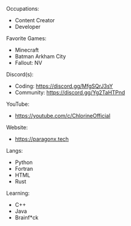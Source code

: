 Occupations: 
* Content Creator
* Developer

Favorite Games: 
* Minecraft
* Batman Arkham City
* Fallout: NV

Discord(s):
* Coding: https://discord.gg/MfgSQrJ3sY
* Community: https://discord.gg/Yg2TaHTPnd

YouTube:
* https://youtube.com/c/ChlorineOfficial

Website:
* https://paragonx.tech

Langs:
* Python
* Fortran
* HTML
* Rust

Learning:
* C++
* Java
* Brainf*ck
